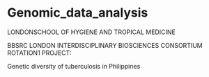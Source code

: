 # Genomic_data_analysis
LONDONSCHOOL OF HYGIENE AND TROPICAL MEDICINE

BBSRC LONDON INTERDISCIPLINARY BIOSCIENCES CONSORTIUM ROTATION1 PROJECT:

Genetic diversity of tuberculosis in Philippines

